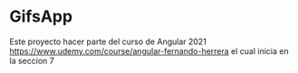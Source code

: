 # GifsApp

Este proyecto hacer parte del curso de Angular 2021 https://www.udemy.com/course/angular-fernando-herrera el cual inicia en la seccion 7
